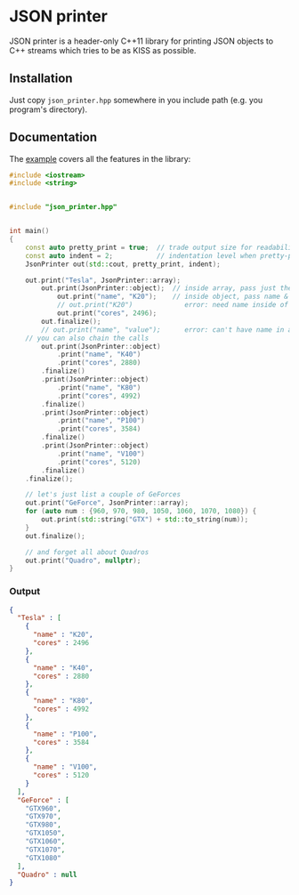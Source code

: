 JSON printer
============

JSON printer is a header-only C++11 library for printing JSON objects to C++
streams which tries to be as KISS as possible.

Installation
------------

Just copy `json_printer.hpp` somewhere in you include path (e.g. you program's
directory).

Documentation
-------------

The [example](example.cpp) covers all the features in the library:

```c++
#include <iostream>
#include <string>


#include "json_printer.hpp"


int main()
{
    const auto pretty_print = true;  // trade output size for readability
    const auto indent = 2;           // indentation level when pretty-printing
    JsonPrinter out(std::cout, pretty_print, indent);

    out.print("Tesla", JsonPrinter::array);
        out.print(JsonPrinter::object);  // inside array, pass just the value
            out.print("name", "K20");    // inside object, pass name & value
            // out.print("K20")             error: need name inside of object
            out.print("cores", 2496);
        out.finalize();
        // out.print("name", "value");      error: can't have name in array
    // you can also chain the calls
        out.print(JsonPrinter::object)
            .print("name", "K40")
            .print("cores", 2880)
        .finalize()
        .print(JsonPrinter::object)
            .print("name", "K80")
            .print("cores", 4992)
        .finalize()
        .print(JsonPrinter::object)
            .print("name", "P100")
            .print("cores", 3584)
        .finalize()
        .print(JsonPrinter::object)
            .print("name", "V100")
            .print("cores", 5120)
        .finalize()
    .finalize();

    // let's just list a couple of GeForces
    out.print("GeForce", JsonPrinter::array);
    for (auto num : {960, 970, 980, 1050, 1060, 1070, 1080}) {
        out.print(std::string("GTX") + std::to_string(num));
    }
    out.finalize();

    // and forget all about Quadros
    out.print("Quadro", nullptr);
}
```

### Output

```json
{
  "Tesla" : [
    {
      "name" : "K20",
      "cores" : 2496
    },
    {
      "name" : "K40",
      "cores" : 2880
    },
    {
      "name" : "K80",
      "cores" : 4992
    },
    {
      "name" : "P100",
      "cores" : 3584
    },
    {
      "name" : "V100",
      "cores" : 5120
    }
  ],
  "GeForce" : [
    "GTX960",
    "GTX970",
    "GTX980",
    "GTX1050",
    "GTX1060",
    "GTX1070",
    "GTX1080"
  ],
  "Quadro" : null
}
```
